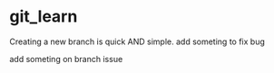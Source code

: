 # git_learn

Creating a new branch is quick AND simple.
add someting to fix bug

add someting on branch issue
